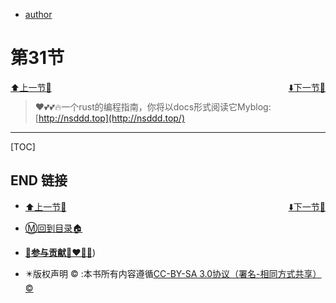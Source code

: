 + [author](https://github.com/3293172751/awesome-rust)

# 第31节

<div><a href = '30.md' style='float:left'>⬆️上一节🔗</a><a href = '32.md' style='float: right'>⬇️下一节🔗</a></div>
<br>

> ❤️💕💕🔥一个rust的编程指南，你将以docs形式阅读它Myblog:[http://nsddd.top](http://nsddd.top/)

---
[TOC]





## END 链接
<ul><li><div><a href = '30.md' style='float:left'>⬆️上一节🔗</a><a href = '32.md' style='float: right'>⬇️下一节🔗</a></div></li></ul>

+ [Ⓜ️回到目录🏠](../README.md)

+ [**🫵参与贡献💞❤️‍🔥💖**](https://nsddd.top/archives/contributors))

+ ✴️版权声明 &copy; :本书所有内容遵循[CC-BY-SA 3.0协议（署名-相同方式共享）&copy;](http://zh.wikipedia.org/wiki/Wikipedia:CC-by-sa-3.0协议文本) 

